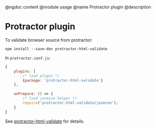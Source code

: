 @ngdoc content
@module usage
@name Protractor plugin
@description

# Protractor plugin

To validate browser source from protractor:

    npm install --save-dev protractor-html-validate

In `protractor.conf.js`:

```js
{
    plugins: [
        /* load plugin */
        {package: 'protractor-html-validate'}
    ],
    
    onPrepare: () => {
        /* load jasmine helper */
        require('protractor-html-validate/jasmine');
    }
}
```

See [protractor-html-validate][npm] for details.

[npm]: https://www.npmjs.com/package/protractor-html-validate
